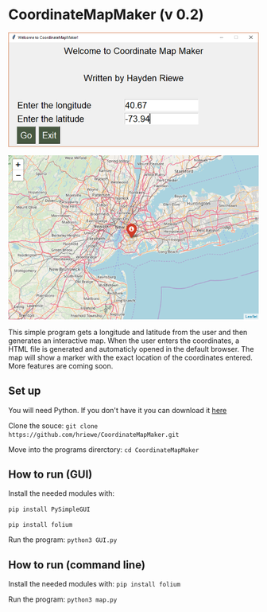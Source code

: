 # CoordinateMapMaker (v 0.2)

![](img/home.PNG "Home screen of program")


![](img/map.PNG "Preview of the generated map")

This simple program gets a longitude and latitude from the user and then generates an interactive map. When the user enters the coordinates, a HTML file is generated and automaticly opened in the default browser. The map will show a marker with the exact location of the coordinates entered. More features are coming soon.

## Set up
You will need Python. If you don't have it you can download it [here](https://www.python.org/downloads/)

Clone the souce:
`git clone https://github.com/hriewe/CoordinateMapMaker.git`

Move into the programs direrctory:
`cd CoordinateMapMaker`

## How to run (GUI)
Install the needed modules with:

`pip install PySimpleGUI`

`pip install folium`

Run the program:
`python3 GUI.py`

## How to run (command line)
Install the needed modules with:
`pip install folium`

Run the program:
`python3 map.py`


